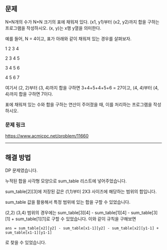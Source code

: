 ## 문제

N×N개의 수가 N×N 크기의 표에 채워져 있다. (x1, y1)부터 (x2, y2)까지 합을 구하는 프로그램을 작성하시오. (x, y)는 x행 y열을 의미한다.

예를 들어, N = 4이고, 표가 아래와 같이 채워져 있는 경우를 살펴보자.

1 2 3 4

2 3 4 5

3 4 5 6

4 5 6 7

여기서 (2, 2)부터 (3, 4)까지 합을 구하면 3+4+5+4+5+6 = 27이고, (4, 4)부터 (4, 4)까지 합을 구하면 7이다.

표에 채워져 있는 수와 합을 구하는 연산이 주어졌을 때, 이를 처리하는 프로그램을 작성하시오.

### 문제 링크

https://www.acmicpc.net/problem/11660

---

## 해결 방법

DP 문제였습니다.

누적된 합을 사각형 모양으로 sum_table 리스트에 넣어주었습니다.

sum_table[2][3]에 저장된 값은 (1,1)부터 2X3 사이즈에 해당하는 범위의 합입니다.

sum_table 값을 활용해서 특정 범위에 있는 합을 구할 수 있었습니다.

(2,2) (3,4) 범위의 경우에는 sum_table[3][4] - sum_table[1][4] - sum_table[3][1] + sum_table[1][1]로 구할 수 있었습니다.
이와 같이 규칙을 구해보면

`ans = sum_table[x2][y2] - sum_table[x1-1][y2] - sum_table[x2][y1-1] + sum_table[x1-1][y1-1]`

로 찾을 수 있었습니다.

